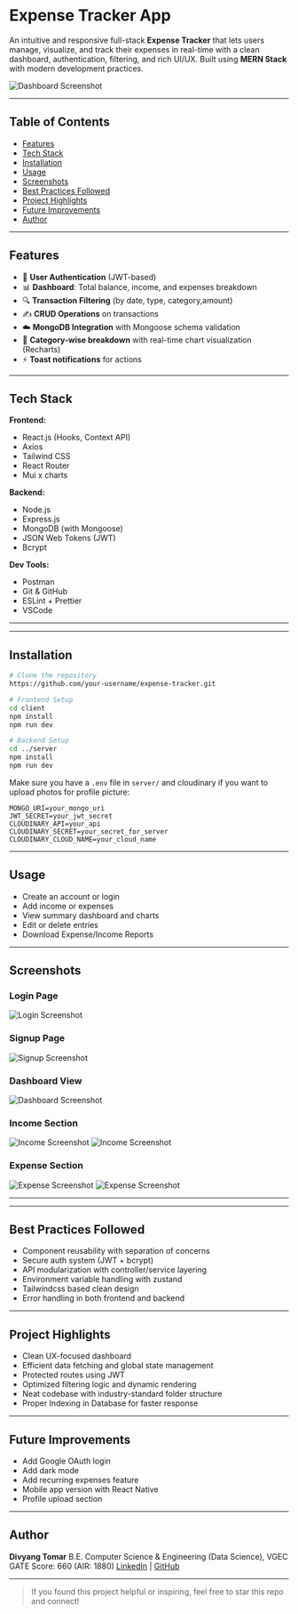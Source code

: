 # Expense Tracker App

An intuitive and responsive full-stack **Expense Tracker** that lets users manage, visualize, and track their expenses in real-time with a clean dashboard, authentication, filtering, and rich UI/UX. Built using **MERN Stack** with modern development practices.

![Dashboard Screenshot](./screenshots/dashboard.png)

---

## Table of Contents

* [Features](#-features)
* [Tech Stack](#-tech-stack)
* [Installation](#-installation)
* [Usage](#-usage)
* [Screenshots](#-screenshots)
* [Best Practices Followed](#-best-practices-followed)
* [Project Highlights](#-project-highlights)
* [Future Improvements](#-future-improvements)
* [Author](#-author)

---

## Features

* 🔐 **User Authentication** (JWT-based)
* 📊 **Dashboard**: Total balance, income, and expenses breakdown
* 🔍 **Transaction Filtering** (by date, type, category,amount)
* ✍️ **CRUD Operations** on transactions
* ☁️ **MongoDB Integration** with Mongoose schema validation
* 🧾 **Category-wise breakdown** with real-time chart visualization (Recharts)
* ⚡ **Toast notifications** for actions

---

## Tech Stack

**Frontend:**

* React.js (Hooks, Context API)
* Axios
* Tailwind CSS
* React Router
* Mui x charts

**Backend:**

* Node.js
* Express.js
* MongoDB (with Mongoose)
* JSON Web Tokens (JWT)
* Bcrypt

**Dev Tools:**

* Postman
* Git & GitHub
* ESLint + Prettier
* VSCode

---
---

## Installation

```bash
# Clone the repository
https://github.com/your-username/expense-tracker.git

# Frontend Setup
cd client
npm install
npm run dev

# Backend Setup
cd ../server
npm install
npm run dev
```

Make sure you have a `.env` file in `server/` and cloudinary if you want to upload photos for profile picture:

```env
MONGO_URI=your_mongo_uri
JWT_SECRET=your_jwt_secret
CLOUDINARY_API=your_api
CLOUDINARY_SECRET=your_secret_for_server
CLOUDINARY_CLOUD_NAME=your_cloud_name
```

---

## Usage

* Create an account or login
* Add income or expenses
* View summary dashboard and charts
* Edit or delete entries
* Download Expense/Income Reports
---

## Screenshots

### Login Page

![Login Screenshot](./screenshots/login.png)

### Signup Page

![Signup Screenshot](./screenshots/signup.png)

### Dashboard View

![Dashboard Screenshot](./screenshots/dashboard.png)

### Income Section

![Income Screenshot](./screenshots/income1.png)
![Income Screenshot](./screenshots/income2.png)

### Expense Section

![Expense Screenshot](./screenshots/expense1.png)
![Expense Screenshot](./screenshots/expense2.png)

---

---

## Best Practices Followed

* Component reusability with separation of concerns
* Secure auth system (JWT + bcrypt)
* API modularization with controller/service layering
* Environment variable handling with zustand
* Tailwindcss based clean design
* Error handling in both frontend and backend

---

## Project Highlights

* Clean UX-focused dashboard
* Efficient data fetching and global state management
* Protected routes using JWT
* Optimized filtering logic and dynamic rendering
* Neat codebase with industry-standard folder structure
* Proper Indexing in Database for faster response

---

## Future Improvements

* Add Google OAuth login
* Add dark mode
* Add recurring expenses feature
* Mobile app version with React Native
* Profile upload section 

---

## Author

**Divyang Tomar**
B.E. Computer Science & Engineering (Data Science), VGEC
GATE Score: 660 (AIR: 1880)
[LinkedIn](https://www.linkedin.com/in/divyang-tomar-229bb0284/) | [GitHub](https://github.com/divyang9991)

---

> If you found this project helpful or inspiring, feel free to star this repo and connect!
